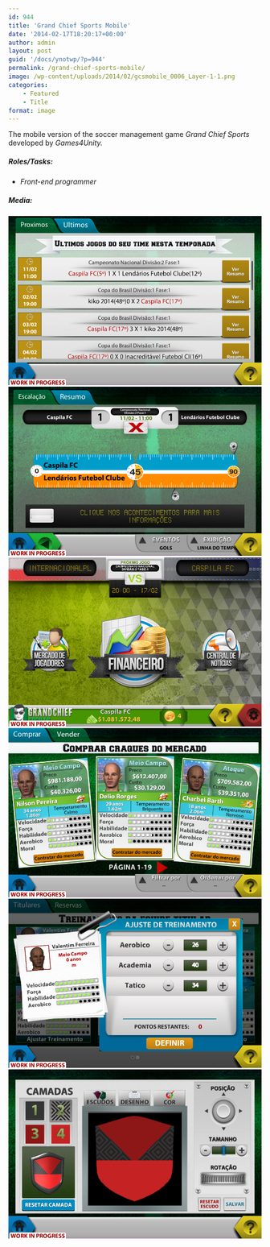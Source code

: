 ```yaml
---
id: 944
title: 'Grand Chief Sports Mobile'
date: '2014-02-17T18:20:17+00:00'
author: admin
layout: post
guid: '/docs/ynotwp/?p=944'
permalink: /grand-chief-sports-mobile/
image: /wp-content/uploads/2014/02/gcsmobile_0006_Layer-1-1.png
categories:
    - Featured
    - Title
format: image
---
```


The mobile version of the soccer management game <i>Grand Chief Sports</i> developed by <i>Games4Unity<i>.

##### Roles/Tasks:

- Front-end programmer

##### Media:

![ ](/assets/img/wp-content/uploads/2014/02/gcsmobile_0001_Layer-7.png) 
![ ](/assets/img/wp-content/uploads/2014/02/gcsmobile_0000_Layer-8.png)
![ ](/assets/img/wp-content/uploads/2014/02/gcsmobile_0006_Layer-1.png) 
![ ](/assets/img/wp-content/uploads/2014/02/gcsmobile_0005_Layer-2.png) 
![ ](/assets/img/wp-content/uploads/2014/02/gcsmobile_0004_Layer-3.png) 
![ ](/assets/img/wp-content/uploads/2014/02/gcsmobile_0003_Layer-5.png)